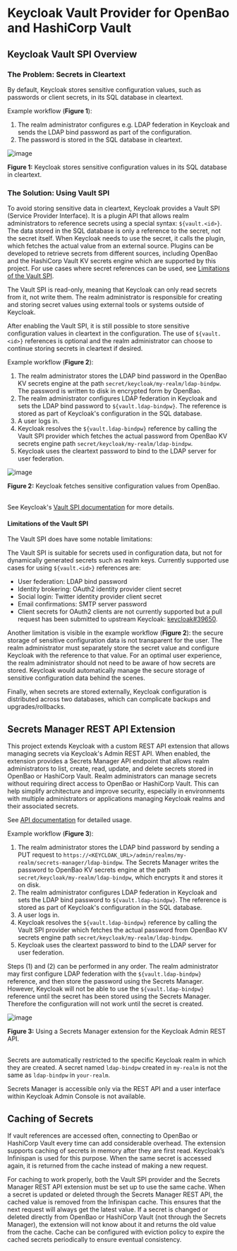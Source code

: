 # Keycloak Vault Provider for OpenBao and HashiCorp Vault

## Keycloak Vault SPI Overview

### The Problem: Secrets in Cleartext

By default, Keycloak stores sensitive configuration values, such as passwords or client secrets, in its SQL database in cleartext.

Example workflow (**Figure 1**):

1. The realm administrator configures e.g. LDAP federation in Keycloak and sends the LDAP bind password as part of the configuration.
2. The password is stored in the SQL database in cleartext.

![image](assets/secrets-in-database.drawio.svg)

**Figure 1:** Keycloak stores sensitive configuration values in its SQL database in cleartext.

### The Solution: Using Vault SPI

To avoid storing sensitive data in cleartext, Keycloak provides a Vault SPI (Service Provider Interface).
It is a plugin API that allows realm administrators to reference secrets using a special syntax: `${vault.<id>}`.
The data stored in the SQL database is only a reference to the secret, not the secret itself.
When Keycloak needs to use the secret, it calls the plugin, which fetches the actual value from an external source.
Plugins can be developed to retrieve secrets from different sources, including OpenBao and the HashiCorp Vault KV secrets engine which are supported by this project.
For use cases where secret references can be used, see [Limitations of the Vault SPI](#limitations-of-the-vault-spi).

The Vault SPI is read-only, meaning that Keycloak can only read secrets from it, not write them.
The realm administrator is responsible for creating and storing secret values using external tools or systems outside of Keycloak.

After enabling the Vault SPI, it is still possible to store sensitive configuration values in cleartext in the configuration.
The use of `${vault.<id>}` references is optional and the realm administrator can choose to continue storing secrets in cleartext if desired.

Example workflow (**Figure 2**):

1. The realm administrator stores the LDAP bind password in the OpenBao KV secrets engine at the path `secret/keycloak/my-realm/ldap-bindpw`.
   The password is written to disk in encrypted form by OpenBao.
2. The realm administrator configures LDAP federation in Keycloak and sets the LDAP bind password to `${vault.ldap-bindpw}`.
   The reference is stored as part of Keycloak's configuration in the SQL database.
3. A user logs in.
4. Keycloak resolves the `${vault.ldap-bindpw}` reference by calling the Vault SPI provider which fetches the actual password from OpenBao KV secrets engine path `secret/keycloak/my-realm/ldap-bindpw`.
5. Keycloak uses the cleartext password to bind to the LDAP server for user federation.

![image](assets/secrets-via-vault-spi.drawio.svg)

**Figure 2:** Keycloak fetches sensitive configuration values from OpenBao.
<br><br>

See Keycloak's [Vault SPI documentation](https://www.keycloak.org/server/vault) for more details.

#### Limitations of the Vault SPI

The Vault SPI does have some notable limitations:

The Vault SPI is suitable for secrets used in configuration data, but not for dynamically generated secrets such as realm keys.
Currently supported use cases for using `${vault.<id>}` references are:

- User federation: LDAP bind password
- Identity brokering: OAuth2 identity provider client secret
- Social login: Twitter identity provider client secret
- Email confirmations: SMTP server password
- Client secrets for OAuth2 clients are not currently supported but a pull request has been submitted to upstream Keycloak: [keycloak#39650](https://github.com/keycloak/keycloak/pull/39650).

Another limitation is visible in the example workflow (**Figure 2**): the secure storage of sensitive configuration data is not transparent for the user.
The realm administrator must separately store the secret value and configure Keycloak with the reference to that value.
For an optimal user experience, the realm administrator should not need to be aware of how secrets are stored.
Keycloak would automatically manage the secure storage of sensitive configuration data behind the scenes.

Finally, when secrets are stored externally, Keycloak configuration is distributed across two databases, which can complicate backups and upgrades/rollbacks.

## Secrets Manager REST API Extension

This project extends Keycloak with a custom REST API extension that allows managing secrets via Keycloak's Admin REST API.
When enabled, the extension provides a Secrets Manager API endpoint that allows realm administrators to list, create, read, update, and delete secrets stored in OpenBao or HashiCorp Vault.
Realm administrators can manage secrets without requiring direct access to OpenBao or HashiCorp Vault.
This can help simplify architecture and improve security, especially in environments with multiple administrators or applications managing Keycloak realms and their associated secrets.

See [API documentation](docs/api.md) for detailed usage.

Example workflow (**Figure 3**):

1. The realm administrator stores the LDAP bind password by sending a PUT request to `https://<KEYCLOAK_URL>/admin/realms/my-realm/secrets-manager/ldap-bindpw`.
   The Secrets Manager writes the password to OpenBao KV secrets engine at the path `secret/keycloak/my-realm/ldap-bindpw`, which encrypts it and stores it on disk.
2. The realm administrator configures LDAP federation in Keycloak and sets the LDAP bind password to `${vault.ldap-bindpw}`.
   The reference is stored as part of Keycloak's configuration in the SQL database.
3. A user logs in.
4. Keycloak resolves the `${vault.ldap-bindpw}` reference by calling the Vault SPI provider which fetches the actual password from OpenBao KV secrets engine path `secret/keycloak/my-realm/ldap-bindpw`.
5. Keycloak uses the cleartext password to bind to the LDAP server for user federation.

Steps (1) and (2) can be performed in any order.
The realm administrator may first configure LDAP federation with the `${vault.ldap-bindpw}` reference, and then store the password using the Secrets Manager.
However, Keycloak will not be able to use the `${vault.ldap-bindpw}` reference until the secret has been stored using the Secrets Manager.
Therefore the configuration will not work until the secret is created.

![image](assets/secrets-manager.drawio.svg)

**Figure 3:** Using a Secrets Manager extension for the Keycloak Admin REST API.
<br><br>

Secrets are automatically restricted to the specific Keycloak realm in which they are created.
A secret named `ldap-bindpw` created in `my-realm` is not the same as `ldap-bindpw` in `your-realm`.

Secrets Manager is accessible only via the REST API and a user interface within Keycloak Admin Console is not available.

## Caching of Secrets

If vault references are accessed often, connecting to OpenBao or HashiCorp Vault every time can add considerable overhead.
The extension supports caching of secrets in memory after they are first read.
Keycloak’s Infinispan is used for this purpose.
When the same secret is accessed again, it is returned from the cache instead of making a new request.

For caching to work properly, both the Vault SPI provider and the Secrets Manager REST API extension must be set up to use the same cache.
When a secret is updated or deleted through the Secrets Manager REST API, the cached value is removed from the Infinispan cache.
This ensures that the next request will always get the latest value.
If a secret is changed or deleted directly from OpenBao or HashiCorp Vault (not through the Secrets Manager), the extension will not know about it and returns the old value from the cache.
Cache can be configured with eviction policy to expire the cached secrets periodically to ensure eventual consistency.
